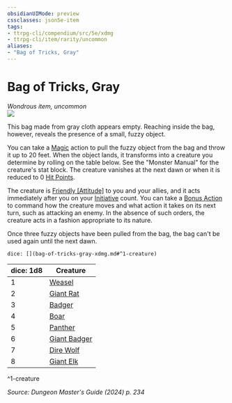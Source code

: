 ```yaml
---
obsidianUIMode: preview
cssclasses: json5e-item
tags:
- ttrpg-cli/compendium/src/5e/xdmg
- ttrpg-cli/item/rarity/uncommon
aliases: 
- "Bag of Tricks, Gray"
---
```

# Bag of Tricks, Gray
*Wondrous item, uncommon*  
![](3-Mechanics/CLI/items/img/bag-of-tricks.webp#right)


This bag made from gray cloth appears empty. Reaching inside the bag, however, reveals the presence of a small, fuzzy object.

You can take a [Magic](3-Mechanics/CLI/rules/actions.md#Magic) action to pull the fuzzy object from the bag and throw it up to 20 feet. When the object lands, it transforms into a creature you determine by rolling on the table below. See the "Monster Manual" for the creature's stat block. The creature vanishes at the next dawn or when it is reduced to 0 [Hit Points](3-Mechanics/CLI/rules/variant-rules/hit-points-xphb.md).

The creature is [Friendly [Attitude]](3-Mechanics/CLI/rules/variant-rules/friendly-attitude-xphb.md) to you and your allies, and it acts immediately after you on your [Initiative](3-Mechanics/CLI/rules/variant-rules/initiative-xphb.md) count. You can take a [Bonus Action](3-Mechanics/CLI/rules/variant-rules/bonus-action-xphb.md) to command how the creature moves and what action it takes on its next turn, such as attacking an enemy. In the absence of such orders, the creature acts in a fashion appropriate to its nature.

Once three fuzzy objects have been pulled from the bag, the bag can't be used again until the next dawn.

`dice: [](bag-of-tricks-gray-xdmg.md#^1-creature)`

| dice: 1d8 | Creature |
|-----------|----------|
| 1 | [Weasel](3-Mechanics/CLI/bestiary/beast/weasel-xphb.md) |
| 2 | [Giant Rat](3-Mechanics/CLI/bestiary/beast/giant-rat-xmm.md) |
| 3 | [Badger](3-Mechanics/CLI/bestiary/beast/badger-xphb.md) |
| 4 | [Boar](3-Mechanics/CLI/bestiary/beast/boar-xphb.md) |
| 5 | [Panther](3-Mechanics/CLI/bestiary/beast/panther-xphb.md) |
| 6 | [Giant Badger](3-Mechanics/CLI/bestiary/beast/giant-badger-xphb.md) |
| 7 | [Dire Wolf](3-Mechanics/CLI/bestiary/beast/dire-wolf-xphb.md) |
| 8 | [Giant Elk](3-Mechanics/CLI/bestiary/beast/giant-elk-xmm.md) |
^1-creature

*Source: Dungeon Master's Guide (2024) p. 234*